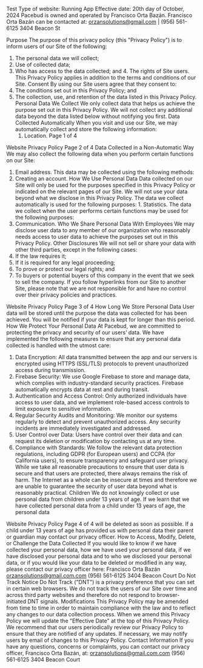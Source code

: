 Test
Type of website: Running App Effective date: 20th day of October, 2024
Pacebud is owned and operated by Francisco Orta Bazán. Francisco Orta Bazán can be contacted at:
orzansolutions@gmail.com | (956) 561-6125
3404 Beacon St

Purpose
The purpose of this privacy policy (this "Privacy Policy") is to inform users of our Site of the following:
1. The personal data we will collect;
2. Use of collected data;
3. Who has access to the data collected; and 4. The rights of Site users.
This Privacy Policy applies in addition to the terms and conditions of our Site.
Consent
By using our Site users agree that they consent to:
1. The conditions set out in this Privacy Policy; and
2. The collection, use, and retention of the data listed in this Privacy Policy.
Personal Data We Collect
We only collect data that helps us achieve the purpose set out in this Privacy Policy. We will not collect any additional data beyond the data listed below without notifying you first.
Data Collected Automatically
When you visit and use our Site, we may automatically collect and store the following information:
    1. Location.
Page 1 of 4

Website Privacy Policy
Page 2 of 4
 Data Collected in a Non-Automatic Way
We may also collect the following data when you perform certain functions on our Site:
1. Email address.
This data may be collected using the following methods:
1. Creating an account.
How We Use Personal Data
Data collected on our Site will only be used for the purposes specified in this Privacy Policy or indicated on the relevant pages of our Site. We will not use your data beyond what we disclose in this Privacy Policy.
The data we collect automatically is used for the following purposes: 1. Statistics.
The data we collect when the user performs certain functions may be used for the following purposes:
1. Communication.
Who We Share Personal Data With
Employees
We may disclose user data to any member of our organization who reasonably needs access to user data to achieve the purposes set out in this Privacy Policy.
Other Disclosures
We will not sell or share your data with other third parties, except in the following cases:
1. If the law requires it;
2. If it is required for any legal proceeding;
3. To prove or protect our legal rights; and
4. To buyers or potential buyers of this company in the event that we seek to sell the company.
If you follow hyperlinks from our Site to another Site, please note that we are not responsible for and have no control over their privacy policies and practices.
     
Website Privacy Policy Page 3 of 4 How Long We Store Personal Data
User data will be stored until the purpose the data was collected for has been achieved. You will be notified if your data is kept for longer than this period.
How We Protect Your Personal Data
At Pacebud, we are committed to protecting the privacy and security of our users’ data. We have implemented the following measures to ensure that any personal data collected is handled with the utmost care:
1. Data Encryption:
All data transmitted between the app and our servers is encrypted using HTTPS (SSL/TLS) protocols to prevent unauthorized access during transmission.
2. Firebase Security:
We use Google Firebase to store and manage data, which complies with industry-standard security practices. Firebase automatically encrypts data at rest and during transit.
3. Authentication and Access Control:
Only authorized individuals have access to user data, and we implement role-based access controls to limit exposure to sensitive information.
4. Regular Security Audits and Monitoring:
We monitor our systems regularly to detect and prevent unauthorized access. Any security incidents are immediately investigated and addressed.
5. User Control over Data:
Users have control over their data and can request its deletion or modification by contacting us at any time.
6. Compliance with Standards:
We follow the relevant data protection regulations, including GDPR (for European users) and CCPA (for California users), to ensure transparency and safeguard user privacy.
While we take all reasonable precautions to ensure that user data is secure and that users are protected, there always remains the risk of harm. The Internet as a whole can be insecure at times and therefore we are unable to guarantee the security of user data beyond what is reasonably practical.
Children
We do not knowingly collect or use personal data from children under 13 years of age. If we learn that we have collected personal data from a child under 13 years of age, the personal data
    
Website Privacy Policy Page 4 of 4 will be deleted as soon as possible. If a child under 13 years of age has provided us with
personal data their parent or guardian may contact our privacy officer.
How to Access, Modify, Delete, or Challenge the Data Collected
If you would like to know if we have collected your personal data, how we have used your personal data, if we have disclosed your personal data and to who we disclosed your personal data, or if you would like your data to be deleted or modified in any way, please contact our privacy officer here:
Francisco Orta Bazán orzansolutions@gmail.com.com (956) 561-6125
3404 Beacon Court
Do Not Track Notice
Do Not Track ("DNT") is a privacy preference that you can set in certain web browsers. We do not track the users of our Site over time and across third party websites and therefore do not respond to browser-initiated DNT signals.
Modifications
This Privacy Policy may be amended from time to time in order to maintain compliance with the law and to reflect any changes to our data collection process. When we amend this Privacy Policy we will update the "Effective Date" at the top of this Privacy Policy. We recommend that our users periodically review our Privacy Policy to ensure that they are notified of any updates. If necessary, we may notify users by email of changes to this Privacy Policy.
Contact Information
If you have any questions, concerns or complaints, you can contact our privacy officer, Francisco Orta Bazán, at:
orzansolutions@gmail.com.com (956) 561-6125
3404 Beacon Court
